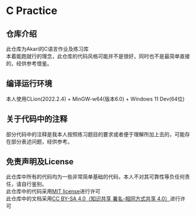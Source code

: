 # C Practice
## 仓库介绍
此仓库为Akari的C语言作业及练习库<br />
本着能跑就行的理念，此仓库的代码风格可能并不是很好，同时也不是最简单直接的，经供参考借鉴。<br />
## 编译运行环境
本人使用CLion(2022.2.4) + MinGW-w64(版本6.0) + Windows 11 Dev(64位)
## 关于代码中的注释
部分代码中的注释是我本人按照练习题目的要求或者便于理解所加上去的，可能存在部分表述问题，经供参考。<br />
## 免责声明及License
此仓库中所有的代码均为一些非常简单基础的代码，本人不对其可靠性等负任何责任，请自行鉴别。<br />
此仓库中的代码采用[MIT license](https://github.com/JimmyLing233/Cpp-Practice/blob/main/LICENSE)进行许可<br />
此仓库中的文档采用[CC BY-SA 4.0（知识共享 署名-相同方式共享 4.0）](https://creativecommons.org/licenses/by-sa/4.0/deed.zh)进行许可<br />
